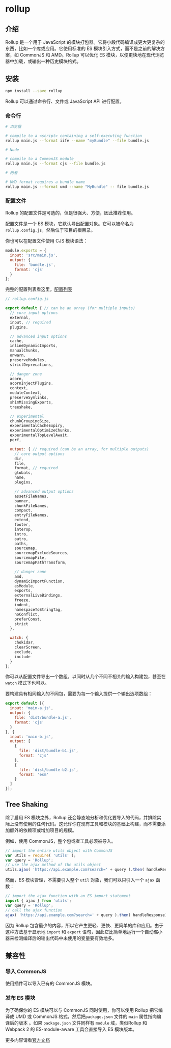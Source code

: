 # rollup

## 介绍

Rollup 是一个用于 JavaScript 的模块打包器。它将小段代码编译成更大更复杂的东西，比如一个库或应用。它使用标准的 ES 模块引入方式，而不是之前的解决方案，如 CommonJS 和 AMD。Rollup 可以优化 ES 模块，以便更快地在现代浏览器中加载，或输出一种历史模块格式。

## 安装

```bash
npm install --save rollup
```

Rollup 可以通过命令行、文件或 JavaScript API 进行配置。

### 命令行

```bash
# 浏览器

# compile to a <script> containing a self-executing function
rollup main.js --format iife --name "myBundle" --file bundle.js
```

```bash
# Node

# compile to a CommonJS module
rollup main.js --format cjs --file bundle.js
```

```bash
# 两者

# UMD format requires a bundle name
rollup main.js --format umd --name "MyBundle" -- file bundle.js
```

### 配置文件

Rollup 的配置文件是可选的，但是很强大、方便，因此推荐使用。

配置文件是一个 ES 模块，它默认导出配置对象。它可以被命名为 `rollup.config.js`，然后位于项目的根目录。

你也可以在配置文件使用 CJS 模块语法：

```javascript
module.exports = {
  input: 'src/main.js',
  output: {
    file: 'bundle.js',
    format: 'cjs'
  }
};
```

完整的配置列表看这里。[配置列表](https://rollupjs.org/guide/en/#big-list-of-options)

```javascript
// rollup.config.js

export default { // can be an array (for multiple inputs)
  // core input options
  external,
  input, // required
  plugins,

  // advanced input options
  cache,
  inlineDynamicImports,
  manualChunks,
  onwarn,
  preserveModules,
  strictDeprecations,

  // danger zone
  acorn,
  acornInjectPlugins,
  context,
  moduleContext,
  preserveSymlinks,
  shimMissingExports,
  treeshake,

  // experimental
  chunkGroupingSize,
  experimentalCacheExpiry,
  experimentalOptimizeChunks,
  experimentalTopLevelAwait,
  perf,

  output: { // required (can be an array, for multiple outputs)
    // core output options
    dir,
    file,
    format, // required
    globals,
    name,
    plugins,

    // advanced output options
    assetFileNames,
    banner,
    chunkFileNames,
    compact,
    entryFileNames,
    extend,
    footer,
    interop,
    intro,
    outro,
    paths,
    sourcemap,
    sourcemapExcludeSources,
    sourcemapFile,
    sourcemapPathTransform,

    // danger zone
    amd,
    dynamicImportFunction,
    esModule,
    exports,
    externalLiveBindings,
    freeze,
    indent,
    namespaceToStringTag,
    noConflict,
    preferConst,
    strict
  },

  watch: {
    chokidar,
    clearScreen,
    exclude,
    include
  }
};
```

你可以从配置文件导出一个数组，以同时从几个不同不相关的输入构建包，甚至在 `watch` 模式下也可以。

要构建具有相同输入的不同包，需要为每一个输入提供一个输出选项数组：

```javascript
export default [{
  input: 'main-a.js',
  output: {
    file: 'dist/bundle-a.js',
    format: 'cjs'
  }
}, {
  input: 'main-b.js',
  output: [
    {
      file: 'dist/bundle-b1.js',
      format: 'cjs'
    },
    {
      file: 'dist/bundle-b2.js',
      format: 'esm'
    }
  ]
}];
```

## Tree Shaking

除了启用 ES 模块之外，Rollup 还会静态地分析和优化要导入的代码，并排除实际上没有使用的任何代码。这允许你在现有工具和模块的基础上构建，而不需要添加额外的依赖项或增加项目的规模。

例如，使用 CommonJS，整个包或者工具必须被导入。

```javascript
// import the entire utils object with CommonJS
var utils = require( 'utils' );
var query = 'Rollup';
// use the ajax method of the utils object
utils.ajax( 'https://api.example.com?search=' + query ).then( handleResponse );
```

然而，ES 模块管理，不需要引入整个 `util` 对象，我们可以只引入一个 `ajax` 函数：

```javascript
// import the ajax function with an ES import statement
import { ajax } from 'utils';
var query = 'Rollup';
// call the ajax function
ajax( 'https://api.example.com?search=' + query ).then( handleResponse);
```

因为 Rollup 包含最少的内容，所以它产生更轻、更快、更简单的库和应用。由于这种方法基于显示地 `import` 和 `export` 语句，因此它比简单地运行一个自动缩小器来检测编译后的输出代码中未使用的变量要有效地多。

## 兼容性

### 导入 CommonJS

使用插件可以导入已有的 CommonJS 模块。

### 发布 ES 模块

为了确保你的 ES 模块可以与 CommonJS 同时使用，你可以使用 Rollup 把它编译成 UMD 或 CommonJS 格式，然后把`package.json` 文件的 `main` 属性指向编译后的版本 。如果 `package.json` 文件同样有 `module` 域，类似Rollup 和 Webpack 2 的 ES-module-aware 工具会直接导入 ES 模块版本。

更多内容请看[官方文档](https://rollupjs.org/guide/en/)



